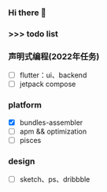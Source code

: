 ### Hi there 👋
### >>> todo list
### 声明式编程(2022年任务)
- [ ] flutter：ui、backend
- [ ] jetpack compose

### platform
- [x] bundles-assembler
- [ ] apm && optimization
- [ ] pisces

### design
- [ ] sketch、ps、dribbble
<!-- ### >>> task -->
<!-- <p align="left">
  <img src="https://github.com/JamesfChen/JamesfChen/blob/master/task.jpeg" width="150"/>
</p> -->

